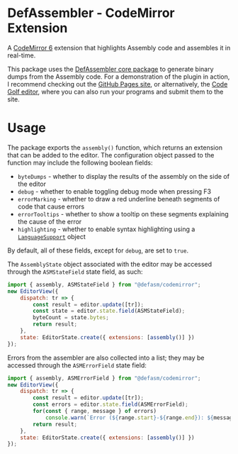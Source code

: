 # DefAssembler - CodeMirror Extension
A [CodeMirror 6](https://codemirror.net/6/) extension that highlights Assembly code and assembles it in real-time.

This package uses the [DefAssembler core package](https://www.npmjs.com/package/@defasm/core) to generate binary dumps from the Assembly code. For a demonstration of the plugin in action, I recommend checking out the [GitHub Pages site](https://newdefectus.github.io/defAsm/), or alternatively, the [Code Golf editor](https://code.golf/ng/fizz-buzz#assembly), where you can also run your programs and submit them to the site.

# Usage
The package exports the `assembly()` function, which returns an extension that can be added to the editor. The configuration object passed to the function may include the following boolean fields:
* `byteDumps` - whether to display the results of the assembly on the side of the editor
* `debug` - whether to enable toggling debug mode when pressing F3
* `errorMarking` - whether to draw a red underline beneath segments of code that cause errors
* `errorTooltips` - whether to show a tooltip on these segments explaining the cause of the error
* `highlighting` - whether to enable syntax highlighting using a [`LanguageSupport`](https://codemirror.net/6/docs/ref/#language.LanguageSupport) object

By default, all of these fields, except for `debug`, are set to `true`.

The `AssemblyState` object associated with the editor may be accessed through the `ASMStateField` state field, as such:

```js
import { assembly, ASMStateField } from "@defasm/codemirror";
new EditorView({
    dispatch: tr => {
        const result = editor.update([tr]);
        const state = editor.state.field(ASMStateField);
        byteCount = state.bytes;
        return result;
    },
    state: EditorState.create({ extensions: [assembly()] })
});
```

Errors from the assembler are also collected into a list; they may be accessed through the `ASMErrorField` state field:

```js
import { assembly, ASMErrorField } from "@defasm/codemirror";
new EditorView({
    dispatch: tr => {
        const result = editor.update([tr]);
        const errors = editor.state.field(ASMErrorField);
        for(const { range, message } of errors)
            console.warn(`Error (${range.start}-${range.end}): ${message}`);
        return result;
    },
    state: EditorState.create({ extensions: [assembly()] })
});
```